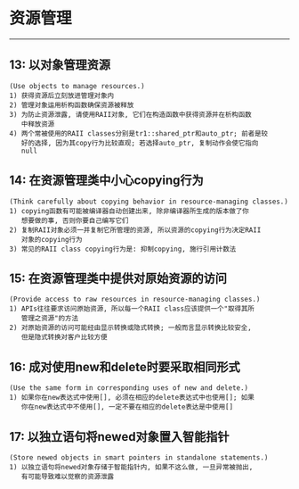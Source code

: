 # **资源管理** #
***




## **13: 以对象管理资源** ##
    (Use objects to manage resources.)
    1) 获得资源后立刻放进管理对象内
    2) 管理对象运用析构函数确保资源被释放
    3) 为防止资源泄露, 请使用RAII对象, 它们在构造函数中获得资源并在析构函数
       中释放资源
    4) 两个常被使用的RAII classes分别是tr1::shared_ptr和auto_ptr; 前者是较
       好的选择, 因为其copy行为比较直观; 若选择auto_ptr, 复制动作会使它指向
       null



## **14: 在资源管理类中小心copying行为** ##
    (Think carefully about copying behavior in resource-managing classes.)
    1) copying函数有可能被编译器自动创建出来, 除非编译器所生成的版本做了你
       想要做的事, 否则你要自己编写它们
    2) 复制RAII对象必须一并复制它所管理的资源, 所以资源的copying行为决定RAII
       对象的copying行为
    3) 常见的RAII class copying行为是: 抑制copying, 施行引用计数法



## **15: 在资源管理类中提供对原始资源的访问** ##
    (Provide access to raw resources in resource-managing classes.)
    1) APIs往往要求访问原始资源, 所以每一个RAII class应该提供一个"取得其所
       管理之资源"的方法
    2) 对原始资源的访问可能经由显示转换或隐式转换; 一般而言显示转换比较安全,
       但是隐式转换对客户比较方便



## **16: 成对使用new和delete时要采取相同形式** ##
    (Use the same form in corresponding uses of new and delete.)
    1) 如果你在new表达式中使用[], 必须在相应的delete表达式中也使用[]; 如果
       你在new表达式中不使用[], 一定不要在相应的delete表达是中使用[]


## **17: 以独立语句将newed对象置入智能指针** ##
    (Store newed objects in smart pointers in standalone statements.)
    1) 以独立语句将newed对象存储于智能指针内, 如果不这么做, 一旦异常被抛出, 
       有可能导致难以觉察的资源泄露
